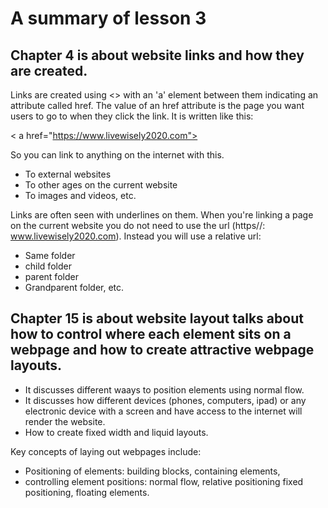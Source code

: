 # A summary of lesson 3

## Chapter 4 is about website links and how they are created.

Links are created using <> with an 'a' element between them indicating an attribute called href. The value of an href attribute is the page you want users to go to when they click the link. It is written like this:

< a href="https://www.livewisely2020.com">

So you can link to anything on the internet with this.

  * To external websites
  * To other ages on the current website
  * To images and videos, etc.

Links are often seen with underlines on them. When you're linking a page on  the current website you do not need to use the url (https//: www.livewisely2020.com). Instead you will use a relative url:

  * Same folder
  * child folder
  * parent folder
  * Grandparent folder, etc.

## Chapter 15 is about website layout talks about how to control where each element sits on a webpage and how to create attractive webpage layouts.

  * It discusses different waays to position elements using normal flow.
  * It discusses how different devices (phones, computers, ipad) or any electronic device with a screen and have access to the internet will render the website.
  * How to create fixed width and liquid layouts.

  Key concepts of laying out webpages include:

  * Positioning of elements: building blocks, containing elements, 
  * controlling element positions: normal flow, relative positioning fixed positioning, floating elements.